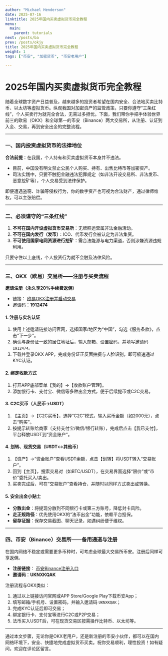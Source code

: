 ```yaml
---
author: "Michael Henderson"
date: 2025-07-16
linktitle: 2025年国内买卖虚拟货币完全教程
menu:
  main:
    parent: tutorials
next: /posts/ba
prev: /posts/okjy
title: 2025年国内买卖虚拟货币完全教程
weight: 1
tags: ["币安", "加密货币", "币安老用户"]

---
```

# 2025年国内买卖虚拟货币完全教程

随着全球数字资产日益普及，越来越多的投资者希望在国内安全、合法地买卖比特币、以太坊等虚拟货币。纵观我国对加密资产的监管政策，只要你遵守“三条红线”，个人买卖行为就完全合法，无需过多担忧。下面，我们带你手把手体验世界前三的欧易（OKX）和全球第一的币安（Binance）两大交易所，从注册、认证到入金、交易，再到安全出金的完整流程。

---

### 一、国内投资虚拟货币的法律地位

**合法前提**：在我国，个人持有和买卖虚拟货币本身并不违法。<!---->

* 目前，中国没有明文禁止公民个人购买、持有、出售比特币等加密资产。
* 司法实践中，只要不触犯金融违法犯罪规定（如非法开设交易所、非法发币、恶意挖矿等），个人交易受到法律保护。

即便遭遇盗窃、诈骗等侵权行为，你的数字资产也可视为合法财产，通过律师维权，可以主张赔偿。

---

### 二、必须谨守的“三条红线”

1. **不可在国内开设虚拟货币交易所**：无牌照运营属非法金融活动。
2. **不可在国内发行（发币）**：ICO、代币发行会被认定为非法集资。
3. **不可使用国家电网资源进行挖矿**：需合法能源与电力渠道，否则涉嫌资源违规利用。

只要守住以上底线，个人投资行为就不会触及法律风险。

---

### 三、OKX（欧易）交易所——注册与买卖流程

**邀请注册（永久享20%手续费返佣）**

* 链接： [欧易OKX注册并启动交易](https://okx.com/join/1912474)
* 邀请码：**1912474**

#### 1. 注册与实名认证

1. 使用上述邀请链接访问官网，选择国家/地区为“中国”，勾选《服务条款》，点击“下一步”。
2. 确认与身份证一致的居住地址后，输入邮箱、设置密码，并填写邀请码 `1912474`。
3. 下载并登录OKX APP，完成身份证正反面拍摄与人脸识别，即可极速通过KYC认证。

#### 2. 绑定收款方式

1. 打开APP底部菜单【我的】→【收款账户管理】。
2. 添加银行卡、支付宝、微信等多种出金方式，便于后续提币或C2C交易。

#### 3. C2C买币（人民币→USDT）

1. 【主页】→【C2C买币】，选择“C2C”模式，输入买币金额（如2000元），点击“购买”。
2. 按提示转账给商家（支持支付宝/微信/银行转账），完成后点击【我已支付】，平台释放USDT到“资金账户”。

#### 4. 划转、现货交易（USDT↔其他币）

1. 【资产】→“资金账户”查看USDT余额，点击【划转】将USDT转入“交易账户”。
2. 回到【主页】，搜索交易对（如BTC/USDT），在交易界面选择“限价”或“市价”委托买入/卖出。
3. 买卖完成后，可在“交易账户”查看持仓，并随时以同样方式卖出或转换。

#### 5. 安全出金小贴士

* **分散出金**：将提现分散到不同银行卡或第三方账号，降低封卡风险。
* **走正规路径**：优先使用OKX的“法币出金”功能，依赖平台担保。
* **留存证据**：保存交易截图、聊天记录，如遇纠纷便于维权。

---

### 四、币安（Binance）交易所——备用通道与注册

在国内网络不稳定或需要更多币种时，可考虑全球最大交易所币安。注册后同样可享返佣。

* **注册链接**： [币安Binance注册入口](https://www.binance.com/join?ref=UKNXKQAK)
* **邀请码**：**UKNXKQAK**

注册流程与OKX类似：

1. 通过以上链接访问官网或APP Store/Google Play下载币安App；
2. 填写邮箱/手机号、设置密码，并输入邀请码 `UKNXKQAK`；
3. 完成KYC认证后即可交易；
4. 绑定银行卡、支付宝等进行C2C或P2P交易；
5. 法币买入USDT后，可在现货交易区按需操作比特币、以太坊等。

---

通过本文步骤，无论你是OKX老用户，还是新注册的币安小伙伴，都可以在国内网络环境下，安全、快捷地完成虚拟货币买卖。祝你交易顺利，理性投资！如有疑问，欢迎在评论区留言。
